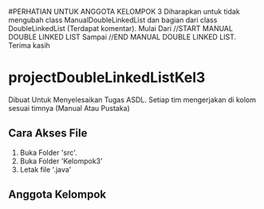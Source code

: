 #PERHATIAN UNTUK ANGGOTA KELOMPOK 3
Diharapkan untuk tidak mengubah class ManualDoubleLinkedList dan bagian dari class DoubleLinkedList (Terdapat komentar). 
Mulai Dari //START MANUAL DOUBLE LINKED LIST Sampai //END MANUAL DOUBLE LINKED LIST.
Terima kasih

# projectDoubleLinkedListKel3
  Dibuat Untuk Menyelesaikan Tugas ASDL. Setiap tim mengerjakan di kolom sesuai timnya (Manual Atau Pustaka)

## Cara Akses File
   1. Buka Folder 'src'.
   2. Buka Folder 'Kelompok3'
   3. Letak file '.java'

## Anggota Kelompok 

